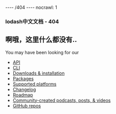 ---- /404 ----
nocrawl: 1

### lodash中文文档 - 404

## 啊哦，这里什么都没有..

You may have been looking for our
- [API](/)
- [CLI](/custom-builds)
- [Downloads & installation](/getting-started)
- [Packages](/getting-started#module-formats)
- [Supported platforms](/getting-started#support)
- [Changelog](https://github.com/lodash/lodash/wiki/Changelog)
- [Roadmap](https://github.com/lodash/lodash/wiki/Roadmap)
- [Community-created podcasts, posts, & videos](https://github.com/lodash/lodash/wiki/Resources)
- [GitHub repos](https://github.com/lodash)
